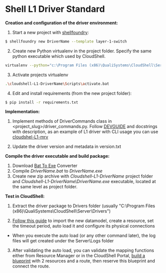 # Shell L1 Driver Standard

**Creation and configuration of the driver environment:**

1. Start a new project with [shellfoundry](https://github.com/QualiSystems/shellfoundry):
```bash
$ shellfoundry new DriverName --template layer-1-switch
```
2. Create new Python virtualenv in the project folder. Specify the same python executable which used by CloudShell.
```bash
virtualenv --python="c:\Program Files (x86)\QualiSystems\CloudShell\Server\python\2.7.10\python.exe" --always-copy .\cloudshell-L1-DriverName
```
3. Activate projects virtualenv
```bash
.\cloudshell-L1-DriverName\Scripts\activate.bat
```
4. Edit and install requirements (from the new project folder):
```bash
$ pip install -r requirements.txt

```
**Implementation:**

1. Implement methods of DriverCommands class in <project_slug>/driver_commands.py. Follow [DEVGUIDE](https://github.com/QualiSystems/shell-L1-standard/blob/dev/DEVGUIDE.md) and docstrings with description, as an example of L1 driver with CLI usage you can use [cloudshel-L1-mrv](https://github.com/QualiSystems/cloudshell-L1-mrv)

2. Update the driver version and metadata in version.txt


**Compile the driver executable and build package:**
1. Download [Bat To Exe](http://www.f2ko.de/en/b2e.php) Converter
2. Compile *DriverName.bat* to *DriverName.exe*
4. Create new zip archive with *Cloudshell-L1-DriverName* project folder and *Cloudshell-L1-DriverName\DriverName.exe* executable, located at the same level as project folder.

**Test in CloudShell:**

1. Extract the driver package to Drivers folder (usually "C:\\Program Files (x86)\\QualiSystems\\CloudShell\\Server\\Drivers")

2. [Follow this guide](http://help.quali.com/Online%20Help/8.1.0.4291/Portal/Content/Admn/Cnct-Ctrl-L1-Swch.htm) to import the new datamodel, create a resource, set the timeout period, auto load it and configure its physical connections

  * When you execute the auto load (or any other command later), the log files will get created under the Server\\Logs folder

3. After validating the auto load, you can validate the mapping functions either from Resource Manager or in the CloudShell Portal, [build a blueprint](http://help.quali.com/Online%20Help/8.1.0.4291/Portal/Content/CSP/LAB-MNG/Rsc-Cnct/Phys-Ntwrk-Crt.htm) with 2 resources and a route, then reserve this blueprint and connect the route.
